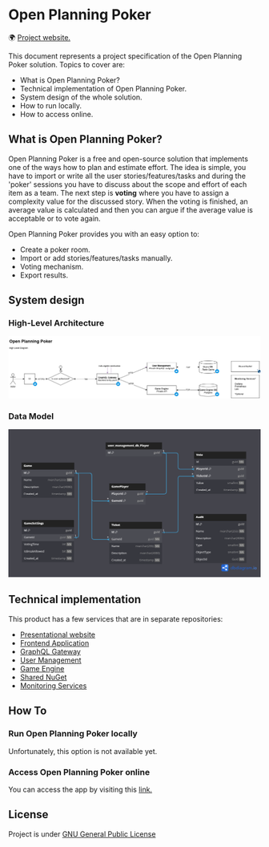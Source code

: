 # Open Planning Poker

🌍 [Project website.](https://openplanningpoker.com)

This document represents a project specification of the Open Planning Poker solution. Topics to cover are:
- What is Open Planning Poker?
- Technical implementation of Open Planning Poker.
- System design of the whole solution.
- How to run locally.
- How to access online.

## What is Open Planning Poker?

Open Planning Poker is a free and open-source solution that implements one of the ways how to plan and estimate effort.
The idea is simple, you have to import or write all the user stories/features/tasks and during the 'poker' sessions you have to discuss about the scope and effort of each item as a team.
The next step is **voting** where you have to assign a complexity value for the discussed story. When the voting is finished, an average value is calculated and then you can argue if the average value is acceptable or to vote again.

Open Planning Poker provides you with an easy option to:
- Create a poker room.
- Import or add stories/features/tasks manually.
- Voting mechanism.
- Export results.

## System design

### High-Level Architecture

![Infrastructural HLA Diagram](diagrams/high_level_diagram.drawio.png "Infrastructual HLA Diagram")

### Data Model

![Game Engine DB](diagrams/Database/Open%20Planning%20Poker%20-%20Game%20Engine%20DB%20Schema.png "Game Engine Database Schema")

## Technical implementation

This product has a few services that are in separate repositories:
- [Presentational website](https://github.com/bokunda/open-planning-poker-website)
- [Frontend Application](https://github.com/bokunda/open-planning-poker-web-app)
- [GraphQL Gateway](https://github.com/bokunda/open-planning-poker-graphql-gateway)
- [User Management](https://github.com/bokunda/open-planning-poker-user-management)
- [Game Engine](https://github.com/bokunda/open-planning-poker-game-engine)
- [Shared NuGet](https://github.com/bokunda/open-planning-poker-shared)
- [Monitoring Services](https://github.com/bokunda/open-planning-poker-monitoring-services)

## How To

### Run Open Planning Poker locally

Unfortunately, this option is not available yet.

### Access Open Planning Poker online

You can access the app by visiting this [link.](https://openplanningpoker.com)

## License

Project is under [GNU General Public License](https://github.com/bokunda/open-planning-poker/blob/main/LICENSE)
